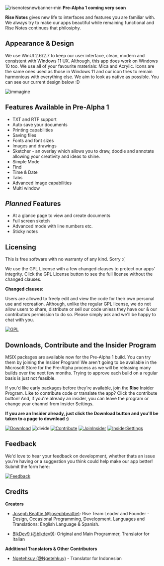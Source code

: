 ![risenotesnewbanner-min](https://user-images.githubusercontent.com/74561130/137600994-d2cc17af-7d6a-4b7f-980b-1bb08274f281.png)
**Pre-Alpha 1 coming very soon**

**Rise Notes** gives new life to interfaces and features you are familiar with. We always try to make our apps beautiful while remaining functional and Rise Notes continues that philosiphy.

## Appearance & Design

We use WinUI 2.6/2.7 to keep our user interface, clean, modern and consistent with Windows 11 UX. Although, this app does work on Windows 10 too. We use all of your favourite materials: Mica and Acrylic. Icons are the same ones used as those in Windows 11 and our icon tries to remain harmonious with everything else. We aim to look as native as possible. You can see our current design below :D

![immagine](https://user-images.githubusercontent.com/86930621/139589126-2946e248-49a7-4be5-b9d1-6cbe67882b45.png)

## Features Available in Pre-Alpha 1

* TXT and RTF support
* Auto save your documents
* Printing capabilities
* Saving files
* Fonts and font sizes
* Images and drawings
* Sketcher - an overlay which allows you to draw, doodle and annotate allowing your creativity and ideas to shine.
* Simple Mode
* Find
* Time & Date
* Tabs
* Advanced image capabilities
* Multi window

## *Planned* Features

* At a glance page to view and create documents
* Full screen sketch
* Advanced mode with line numbers etc.
* Sticky notes

## Licensing

This is free software with no warranty of any kind. Sorry :(

We use the GPL License with a few changed clauses to protect our apps' integrity. Click the GPL License button to see the full license without the changed clauses.

**Changed clauses:**

Users are allowed to freely edit and view the code for their own personal use and recreation. Although, unlike the regular GPL license, we do not allow users to share, distribute or sell our code unless they have our & our contributors permission to do so. Please simply ask and we'll be happy to chat with you. 

[![GPL](https://user-images.githubusercontent.com/74561130/137586878-642d9907-aee4-4b69-bc4a-2c7d1e44540c.png)](https://www.gnu.org/licenses/gpl-3.0.en.html) 



## Downloads, Contribute and the Insider Program

MSIX packages are available now for the Pre-Alpha 1 build. You can try them by joining the Insider Program! We aren't going to be available in the Microsoft Store for the Pre-Alpha process as we will be releasing many builds over the next few months. Trying to approve each build on a regular basis is just not feasible. 

If you'd like early packages before they're available, join the **Rise** Insider Program. Like to contribute code or translate the app? Click the contribute button! And, if you're already an insider, you can leave the program or change your channel from Insider Settings.

**If you are an Insider already, just click the Download button and you'll be taken to a page to download :)**

[![Download](https://user-images.githubusercontent.com/74561130/137598555-649c77c7-1719-4aa3-8017-8b41283de730.png)](https://drive.google.com/drive/folders/1KvRgE4nd71MdbriXqFfqrSbqwPmSN7f9?usp=sharing) ![divide](https://user-images.githubusercontent.com/74561130/137599566-866fef7d-967e-4ad1-91da-8014d1752b93.png) [![Contribute](https://user-images.githubusercontent.com/74561130/137586097-1f64560c-9bb1-47cc-bd44-fa87c1b09e5b.png)](https://forms.office.com/Pages/ResponsePage.aspx?id=DQSIkWdsW0yxEjajBLZtrQAAAAAAAAAAAANAAc11dY1UQ1pJWFRWOFA1MDk3MUtVRk5SWVlTQktPWS4u) [![JoinInsider](https://user-images.githubusercontent.com/74561130/137585885-7f98b4de-5067-41ee-bdb4-2a04fea4b90a.png)](https://forms.office.com/Pages/ResponsePage.aspx?id=DQSIkWdsW0yxEjajBLZtrQAAAAAAAAAAAANAAc11dY1UMUdKWlVSTE0yN0JKMEpXWkc5T1ZBMkpUWC4u)  [![InsiderSettings](https://user-images.githubusercontent.com/74561130/137586189-b814375d-7786-49ba-984c-5d7868b527a4.png)
  ](https://forms.office.com/Pages/ResponsePage.aspx?id=DQSIkWdsW0yxEjajBLZtrQAAAAAAAAAAAANAAc11dY1UQ0UxNjFVS0pCUkpKVkpVTUpUSktBRjVKUS4u)  
## Feedback

We'd love to hear your feedback on development, whether thats an issue you're having or a suggestion you think could help make our app better! Submit the form here:

[![Feedback](https://user-images.githubusercontent.com/74561130/138166230-321f4d30-50a4-444f-b5aa-74f1396f7377.png)](https://forms.office.com/pages/responsepage.aspx?id=DQSIkWdsW0yxEjajBLZtrQAAAAAAAAAAAANAAc11dY1URFAxTkRNMEZMVEsxWTlWRE9SRkVHWElOUi4u)

## Credits

**Creators**

* [Joseph Beattie (@josephbeattie)](https://github.com/josephbeattie): Rise Team Leader and Founder - Design, Occasional Programming, Development. Languages and Translations: English Language & Spanish.

* [BlkDev9 (@blkdev9)](https://github.com/blkdev9): Original and Main Programmer, Translator for Italian

**Additional Translators & Other Contributors**

* [Ngetehkuy (@Ngetehkuy)](https://github.com/ngetehkuy) - Translator for Indonesian
